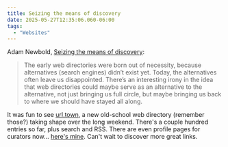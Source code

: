 ```yaml
---
title: Seizing the means of discovery
date: 2025-05-27T12:35:06.060-06:00
tags:
  - "Websites"
---
```


Adam Newbold, [Seizing the means of discovery](https://notes.neatnik.net/2025/05/seizing-the-means-of-discovery):

> The early web directories were born out of necessity, because alternatives (search engines) didn’t exist yet. Today, the alternatives often leave us disappointed. There’s an interesting irony in the idea that web directories could maybe serve as an alternative to the alternative, not just bringing us full circle, but maybe bringing us back to where we should have stayed all along.

It was fun to see [url.town](https://url.town/), a new old-school web directory (remember those?) taking shape over the long weekend. There's a couple hundred entries so far, plus search and RSS. There are even profile pages for curators now... [here's mine](https://url.town/@nsmsn). Can't wait to discover more great links.